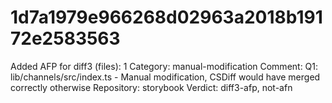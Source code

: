 # 1d7a1979e966268d02963a2018b19172e2583563

Added AFP for diff3 (files): 1
Category: manual-modification
Comment: Q1: lib/channels/src/index.ts - Manual modification, CSDiff would have merged correctly otherwise
Repository: storybook
Verdict: diff3-afp, not-afn